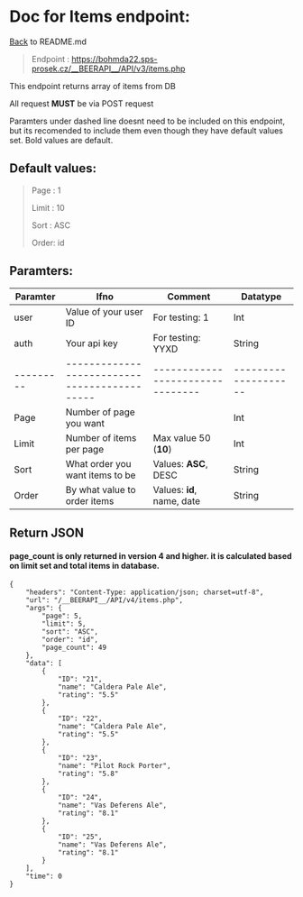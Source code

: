 # Doc for Items endpoint:

[Back](README.md) to README.md

> Endpoint : https://bohmda22.sps-prosek.cz/__BEERAPI__/API/v3/items.php


This endpoint returns array of items from DB

All request <b>MUST</b> be via POST request

Paramters under dashed line doesnt need to be included on this endpoint, but its recomended to include them even though they have default values set. Bold values are default.

## Default values:
> Page : 1
> 
> Limit : 10
> 
> Sort : ASC
> 
> Order: id


## Paramters:

| Paramter | Ifno | Comment | Datatype |
|---------|------|----------|-----------|
| user    | Value of your user ID           | For testing: 1    |  Int               |
| auth    | Your api key                    | For testing: YYXD |  String            |
|---------|--------------------------------------------|--------------------------------|--------------------|
| Page     |Number of page you want | | Int|
| Limit | Number of items per page | Max value 50 (<b>10</b>)| Int |
|Sort | What order you want items to be |Values: <b>ASC</b>, DESC| String |
|Order| By what value to order items |Values: <b>id</b>, name, date| String |


## Return JSON

#### page_count is only returned in version 4 and higher. it is calculated based on limit set and total items in database.
```
{
    "headers": "Content-Type: application/json; charset=utf-8",
    "url": "/__BEERAPI__/API/v4/items.php",
    "args": {
        "page": 5,
        "limit": 5,
        "sort": "ASC",
        "order": "id",
        "page_count": 49
    },
    "data": [
        {
            "ID": "21",
            "name": "Caldera Pale Ale",
            "rating": "5.5"
        },
        {
            "ID": "22",
            "name": "Caldera Pale Ale",
            "rating": "5.5"
        },
        {
            "ID": "23",
            "name": "Pilot Rock Porter",
            "rating": "5.8"
        },
        {
            "ID": "24",
            "name": "Vas Deferens Ale",
            "rating": "8.1"
        },
        {
            "ID": "25",
            "name": "Vas Deferens Ale",
            "rating": "8.1"
        }
    ],
    "time": 0
}
```
